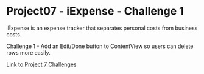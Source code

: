 # Project07 - iExpense - Challenge 1

iExpense is an expense tracker that separates personal costs from business costs.

Challenge 1 - Add an Edit/Done button to ContentView so users can delete rows more easily.

[Link to Project 7 Challenges](https://www.hackingwithswift.com/books/ios-swiftui/iexpense-wrap-up)

